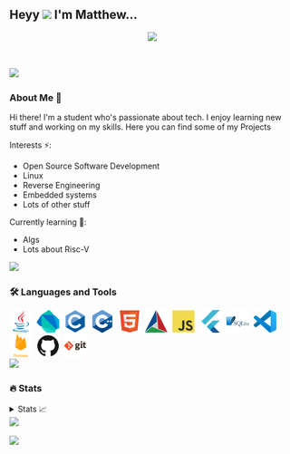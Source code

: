 <h2 align="left">Heyy <img src="https://media.giphy.com/media/hvRJCLFzcasrR4ia7z/giphy.gif" width="35"> I'm Matthew...</h2>

<div id="header" align="center">
  <img src="https://media.giphy.com/media/cmCEsJZHYBPels360q/giphy.gif" width="200"/>
  <p align="center"><img src="https://komarev.com/ghpvc/?username=FrozenBirdXD&style=flat-square&color=blue" alt=""></p>
</div>

<img src="https://user-images.githubusercontent.com/73097560/115834477-dbab4500-a447-11eb-908a-139a6edaec5c.gif">  

### About Me 🙂

Hi there! I'm a student who's passionate about tech. I enjoy learning new stuff and working on my skills. Here you can find some of my Projects

Interests ⚡:
-   Open Source Software Development
-   Linux
-   Reverse Engineering
-   Embedded systems
-   Lots of other stuff

Currently learning 🌱:
-   Algs
-   Lots about Risc-V
    

<img src="https://user-images.githubusercontent.com/73097560/115834477-dbab4500-a447-11eb-908a-139a6edaec5c.gif"> 

### :hammer_and_wrench: Languages and Tools

<div>
  <img src="https://github.com/devicons/devicon/blob/master/icons/java/java-original.svg" title="Java" alt="Java" width="40" height="40"/>&nbsp;
  <img src="https://github.com/devicons/devicon/blob/master/icons/dart/dart-original.svg" title="Dart" alt="Dart" width="40" height="40"/>&nbsp;
  <img src="https://github.com/devicons/devicon/blob/master/icons/c/c-original.svg" title="C" alt="C" width="40" height="40"/>&nbsp;
  <img src="https://github.com/devicons/devicon/blob/master/icons/cplusplus/cplusplus-original.svg" title="Cpp" alt="Cpp" width="40" height="40"/>&nbsp;
  <img src="https://github.com/devicons/devicon/blob/master/icons/html5/html5-original.svg" title="HTML5" alt="HTML" width="40" height="40"/>&nbsp;
  <img src="https://github.com/devicons/devicon/blob/master/icons/cmake/cmake-original.svg" title="CMake" alt="CMake" width="40" height="40"/>&nbsp;
  <img src="https://github.com/devicons/devicon/blob/master/icons/javascript/javascript-original.svg" title="JavaScript" alt="JavaScript" width="40" height="40"/>&nbsp;
  <img src="https://github.com/devicons/devicon/blob/master/icons/flutter/flutter-original.svg" title="Flutter" alt="Flutter" width="40" height="40"/>&nbsp;
  <img src="https://github.com/devicons/devicon/blob/master/icons/sqlite/sqlite-original-wordmark.svg"  title="SQLite" alt="SQLite" width="40" height="40"/>&nbsp;
  <img src="https://github.com/devicons/devicon/blob/master/icons/vscode/vscode-original.svg" title="Visual Studio Code" alt="Visual Studio Code" width="40" height="40"/>&nbsp;
  <img src="https://github.com/devicons/devicon/blob/master/icons/firebase/firebase-plain-wordmark.svg" title="Firebase" alt="Firebase" width="40" height="40"/>&nbsp;
  <img src="https://github.com/devicons/devicon/blob/master/icons/github/github-original.svg" title="Github" alt="Github" width="40" height="40"/>&nbsp;
  <img src="https://github.com/devicons/devicon/blob/master/icons/git/git-original-wordmark.svg" title="Git" alt="Git" width="40" height="40"/>
</div>

<img src="https://user-images.githubusercontent.com/73097560/115834477-dbab4500-a447-11eb-908a-139a6edaec5c.gif"> 

### 🔥 Stats 

<details>
<summary>Stats 📈</summary>
<br>

![GitHub Streak](https://streak-stats.demolab.com?user=FrozenBirdXD&theme=dracula)
![Matthew's GitHub stats](https://github-readme-stats-sigma-five.vercel.app/api?username=FrozenBirdXD&show_icons=true&theme=dracula)

![commits](http://github-profile-summary-cards.vercel.app/api/cards/profile-details?username=FrozenBirdXD&theme=dracula) 

![Top Langs](https://github-readme-stats.vercel.app/api/top-langs/?username=FrozenBirdXD&theme=dracula&hide=cmake,css)

<br>
Probably doing really boring nerd stuff now & listening to:

[![spotify-github-profile](https://spotify-github-profile.kittinanx.com/api/view?uid=ek25ji1lvsk5hntjz0nqnol9g&cover_image=true&theme=novatorem&show_offline=true&background_color=121212&interchange=false&bar_color=53b14f&bar_color_cover=false)](https://github.com/kittinan/spotify-github-profile)

</details>

<img src="https://user-images.githubusercontent.com/73097560/115834477-dbab4500-a447-11eb-908a-139a6edaec5c.gif"> 

![](https://quotes-github-readme.vercel.app/api?type=horizontal&theme=dark)




